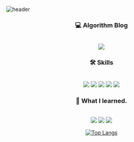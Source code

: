 ![header](https://capsule-render.vercel.app/api?type=waving&color=E3826C&height=250&section=header&text=Sae%20byeol&fontSize=90&animation=fadeIn&fontAlignY=38&desc=%20&descAlignY=62&descAlign=62)
<div align="center">

<p align="center">
 <h3 align="center"><b>💻 Algorithm Blog</b></h3>
 </br>
<img src="https://img.shields.io/badge/-velog-11B484?style=flat-square&logo=Vimeo&logoColor=white&link=https://velog.io/@toquf0797"/>
<br/></p>

 <p align="center">
 <h3 align="center"><b>🛠 Skills</b></h3>
  
 <br/>
 <div>
  <img src="https://img.shields.io/badge/-React-61DAFB?style=flat-square&logo=React&logoColor=white"/>
  <img src="https://img.shields.io/badge/-JavaScript-F7DF1E?style=flat-square&logo=JavaScript&logoColor=white"/>
<img src="https://img.shields.io/badge/-Html-E34F26?style=flat-square&logo=HTML5&logoColor=white"/>
<img src="https://img.shields.io/badge/-CSS-1572B6?style=flat-square&logo=CSS3&logoColor=white"/>
<img src="https://img.shields.io/badge/-MySQL-4479A1?style=flat-square&logo=MySQL&logoColor=white"/>
</br></p>
</div>
<p align="center">
 <h3 align="center"><b>🌱 What I learned.</b></h3>
 
 <br/>
  <img src="https://img.shields.io/badge/-android-3DDC84?style=flat-square&logo=Android&logoColor=white"/>
   <img src="https://img.shields.io/badge/-python-3776AB?style=flat-square&logo=Python&logoColor=white"/>
    <img src="https://img.shields.io/badge/-C-A8B9CC?style=flat-square&logo=C&logoColor=white"/>
  
</p>




[![Top Langs](https://github-readme-stats.vercel.app/api/top-langs/?username=Sae-byeol&layout=compact)](https://github.com/Sae-byeol/github-readme-stats)
</div>


